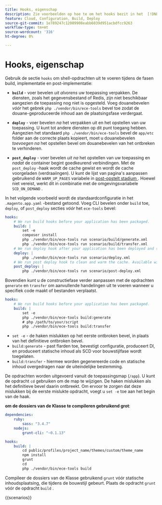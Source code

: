 ```yaml
---
title: Hooks, eigenschap
description: Zie voorbeelden op hoe te om het hooks bezit in het  [!DNL Commerce]  dossier van de toepassingsconfiguratie te vormen.
feature: Cloud, Configuration, Build, Deploy
source-git-commit: 1e789247c12009908eabb6039d951acbdfcc9263
workflow-type: tm+mt
source-wordcount: '316'
ht-degree: 0%

---
```


# Hooks, eigenschap

Gebruik de sectie `hooks` om shell-opdrachten uit te voeren tijdens de fasen build, implementatie en post-implementatie:

- **`build`** - voer bevelen _uit alvorens_ uw toepassing verpakken. De diensten, zoals het gegevensbestand of Redis, zijn niet beschikbaar aangezien de toepassing nog niet is opgesteld. Voeg douanebevelen _vóór_ het gebrek `php ./vendor/bin/ece-tools` bevel toe zodat de douane-geproduceerde inhoud aan de plaatsingsfase verdergaat.

- **`deploy`** - voer bevelen _na_ het verpakken uit en het opstellen van uw toepassing. U kunt tot andere diensten op dit punt toegang hebben. Aangezien het standaard `php ./vendor/bin/ece-tools` bevel de `app/etc` folder aan de correcte plaats kopieert, moet u douanebevelen _toevoegen na_ het opstellen bevel om douanebevelen van het ontbreken te verhinderen.

- **`post_deploy`** - voer bevelen _uit na_ het opstellen van uw toepassing en _nadat_ de container begint goedkeurend verbindingen. Met de `post_deploy` -haak wordt de cache gewist en wordt de cache voorgeladen (verdraaiingen). U kunt de lijst van pagina&#39;s aanpassen gebruikend de `WARM_UP_PAGES` variabele in [ post-opstelt stadium ](../environment/variables-post-deploy.md). Hoewel niet vereist, werkt dit in combinatie met de omgevingsvariabele `SCD_ON_DEMAND` .

In het volgende voorbeeld wordt de standaardconfiguratie in het `.magento.app.yaml` -bestand getoond. Voeg CLI bevelen onder `build` toe, `deploy`, of `post_deploy` secties _vóór_ het `ece-tools` bevel:

```yaml
hooks:
    # We run build hooks before your application has been packaged.
    build: |
        set -e
        composer install
        php ./vendor/bin/ece-tools run scenario/build/generate.xml
        php ./vendor/bin/ece-tools run scenario/build/transfer.xml
    # We run deploy hook after your application has been deployed and started.
    deploy: |
        php ./vendor/bin/ece-tools run scenario/deploy.xml
    # We run post deploy hook to clean and warm the cache. Available with ECE-Tools 2002.0.10.
    post_deploy: |
        php ./vendor/bin/ece-tools run scenario/post-deploy.xml
```

Bovendien kunt u de constructiefase verder aanpassen met de opdrachten `generate` en `transfer` om aanvullende handelingen uit te voeren wanneer u specifiek code maakt of bestanden verplaatst.

```yaml
hooks:
    # We run build hooks before your application has been packaged.
    build: |
        set -e
        php ./vendor/bin/ece-tools build:generate
        # php /path/to/your/script
        php ./vendor/bin/ece-tools build:transfer
```

- `set -e` - de haken mislukken op het eerste ontbroken bevel, in plaats van het definitieve ontbroken bevel.
- `build:generate` - past flarden toe, bevestigt configuratie, produceert DI, en produceert statische inhoud als SCD voor bouwstijlfase wordt toegelaten.
- `build:transfer` - hiermee worden gegenereerde code en statische inhoud overgedragen naar de uiteindelijke bestemming.

De opdrachten worden uitgevoerd vanuit de toepassingsmap (`/app`). U kunt de opdracht `cd` gebruiken om de map te wijzigen. De haken mislukken als het definitieve bevel daarin ontbreekt. Om ervoor te zorgen dat deze mislukken bij de eerste mislukte opdracht, voegt u `set -e` toe aan het begin van de haak.

**om de dossiers van de Klasse te compileren gebruikend grot**:

```yaml
dependencies:
    ruby:
        sass: "3.4.7"
    nodejs:
        grunt-cli: "~0.1.13"

hooks:
    build: |
        cd public/profiles/project_name/themes/custom/theme_name
        npm install
        grunt
        cd
        php ./vendor/bin/ece-tools build
```

Compileer de dossiers van de Klasse gebruikend `grunt` vóór statische inhoudsplaatsing, die tijdens de bouwstijl gebeurt. Plaats de opdracht `grunt` vóór de opdracht `build` .

{{scenarios}}
